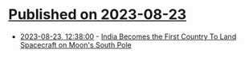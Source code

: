 # [Published on 2023-08-23](index.md)

* [2023-08-23, 12:38:00](https://science.slashdot.org/story/23/08/23/1238217/india-becomes-the-first-country-to-land-spacecraft-on-moons-south-pole?utm_source=rss1.0mainlinkanon&utm_medium=feed) - [India Becomes the First Country To Land Spacecraft on Moon's South Pole](https://science.slashdot.org/story/23/08/23/1238217/india-becomes-the-first-country-to-land-spacecraft-on-moons-south-pole?utm_source=rss1.0mainlinkanon&utm_medium=feed)
